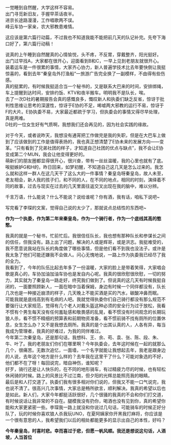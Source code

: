一觉睡到自然醒，大学这样不容易。  
出门寻觅新旧友，手握早茶话夜半。  
进京长途路漫漫，工作唱歌两不误。  
峰云车协一家亲，农大邪教患难情。

这应该是第六篇行动篇，不过我也不知道我能不能把前几天的队记补完。先夸下海口好了，第六篇行动稿！  

说真的上午睡到自然醒真的心情愉悦，头不疼，不反胃，穿戴整齐，阳光挺好。  
出门过早找A，大家都在很开心，迎面看到B和C，一早上见到老朋友就很开心。  
装着运车是一件很累的事情，大家齐心协力，新人普遍学技术比去年要快倒让我挺惊喜的，看到去年“秦皇岛外打渔船”一旅游广告完全换了一副模样，不由得有些伤感。  
真的挺累的，有时候我挺适合当一个秘书的，又是联系大巴来的时间，安排绑绳，车上提醒到达时间，安排约饭、KTV和夜半搬车。明明我不是队长，唉。  
去了一次D社的暑期报告会真的感慨良多，慨叹新人和执委们缺乏反省，惊讶于批判性思维让思考的深邃性，惊讶于E协的不足，唏嘘两大邪教的运行不易，惊讶于F的大片。E协执委不易，大家最近都疏于学习，但执委会的事情又得尽早处理，真是两难。  
D社的一位女生好有气质啊，我想我们还会再见的，因为社会实践的缘故。

对于今天，或者说昨天，我想没有通宵把工作做完是我的失职，但是在大巴车上做到了应该做到的工作是值得表扬的，我也真正想清楚了E协未来的发展方向——变革。“只有看到了兄弟社团的样子，才知道自己社团的优点与缺点”，我不会让E协变成第二个MUN，我会让他变得更好的。  
萌新们的朋友圈都显得很开心，很兴奋，带有一丝丝温暖，我的心里也就有了底。唉挺嫉妒G和H的，昨日回来，如梦初醒，不知道自己这几天是怎么过来的。我怎么就和这样一群人在这几天干了这么大的一件事情？秦皇岛呀秦皇岛，故人未至，老友相会，新人我的孩子们，和不同的人，在不同的地点，相同的时刻，演绎着不同的故事，过去与现实在过去的几天里面往返交叉出现在我的脑中，难以分辨。  

千言万语，什么能说？什么不能说？说给谁呢？你有酒，我有话，咱私下说吧~

写完看了李琛的文案，觉得自己说的太少了，那就说点总结性的东西吧~

**作为一个执委，作为第二年来秦皇岛，作为一个骑行者，作为一个底线其高的憨憨。**

我真的就是一个秘书，忙前忙后。我很信任队长，我也想有那种队长和参谋长之间的信任，但我没有。路上出了问题，解决的人或是辉哥，或是洪志。我挺难受的，我不愿意说我站在队长的角度做了哪些事情，但是他们看不到我也没法子。或许是我太急了他们可能还嫌我不会做人。问心无愧地说，一路上作为执委我已经尽了我的全力。  
我看到了，今年的队伍比起去年多了一份温暖，大家的脸上是带着笑得，大家唱会歌是真心的，车协加油加油车协也是发自内心呢。我真的很欣慰很欣慰，一切的努力，其实就为了秦皇岛一路走好，终究我们做到了。但说真的这几天有时候我挺自闭的，一面要照顾新人，一面在暗中当着保姆，身边有时候一个同伴都没有，队长几次也是一种接近崩溃的样子，几天晚上不能买酒是买的汽水，碳酸冲鼻而眠。  
可能我就是底线高到有毛病的人吧。我就觉得执委你们自己骑行都没有那么规范不要强行让大家规范，觉得有几个老人对戴头盔这种必须的安全行为过于放松，我看不惯有个男生每天没有任何羞耻感和敬畏感的乱晃，看不惯没有时间观念的长期玩狼人杀，看不惯不精细的预算表和前期物资准备，看不惯前骑不找有厕所的位置休息，女生怎么办？又不是我想去厕所。我真的是个出其认真的人，人各有异，每当我成为管理者，我真的好难过，为我的同伴难过。  
今年第二次秦皇岛，还是那句话，我想科、王、余、苟、袁、张、陈、段、朱、牛、叶了。我的老朋友们你们在哪里啊？今年执委会，去年这时候在一起的就那么几个，很痛苦。无数次追忆，一面墙，一个名字就能让我想起去年，我老是跟身边的人说，去年这个地方是什么样的？去年我在这里干了什么？可能对象选的不好，他们都不在了呀！每回说完，暗自神伤，谁知呢？  
好歹，骑行还是让人快乐的，在不同的地形骑车，有过精疲力尽的时候，也有轻松休闲骑的时候。路上的风景比不过江南，但夕阳的光辉总能照亮我的眼睛。  
最后是和人打交道了。执委们我有很多相对你们说的，但我又不能一口气说完，我也说不清了。很高兴几次事情，大家总是畅所欲言，顺利解决。我真的希望以后也是如此。新人们，大家今年都挺活跃很好，几个很骚的我真的不会和你们打交道，有时候说话让我非常的不自在。腿模我没有扔你，喝酒也没有见到你，真的希望你能和大家更紧密一些。李琛我一路上就没和你说过几句话，可能骑车的时候正好分队了，玩的时候你喜欢狼人杀我玩UNO，在夏阿姨家你开黑我打麻将，你应该是一个很有意思的人，我希望我们以后的相处都能更多的显示出自己的本性，好吗？

**今年秦皇岛，时喜时悲。幸而喜过于悲，但愿一帆风顺。我还是想说这句话，人酒坡，人当首位**